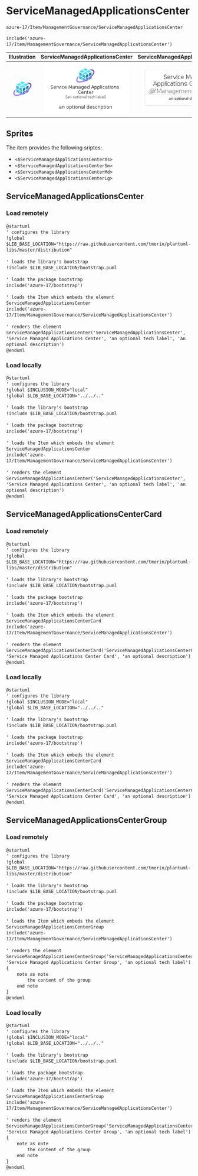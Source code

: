 # ServiceManagedApplicationsCenter


```text
azure-17/Item/ManagementGovernance/ServiceManagedApplicationsCenter
```

```text
include('azure-17/Item/ManagementGovernance/ServiceManagedApplicationsCenter')
```



| Illustration | ServiceManagedApplicationsCenter | ServiceManagedApplicationsCenterCard | ServiceManagedApplicationsCenterGroup |
| :---: | :---: | :---: | :---: |
| ![illustration for Illustration](../../../azure-17/Item/ManagementGovernance/ServiceManagedApplicationsCenter.png) | ![illustration for ServiceManagedApplicationsCenter](../../../azure-17/Item/ManagementGovernance/ServiceManagedApplicationsCenter.Local.png) | ![illustration for ServiceManagedApplicationsCenterCard](../../../azure-17/Item/ManagementGovernance/ServiceManagedApplicationsCenterCard.Local.png) | ![illustration for ServiceManagedApplicationsCenterGroup](../../../azure-17/Item/ManagementGovernance/ServiceManagedApplicationsCenterGroup.Local.png) |



## Sprites
The item provides the following sriptes:

- `<$ServiceManagedApplicationsCenterXs>`
- `<$ServiceManagedApplicationsCenterSm>`
- `<$ServiceManagedApplicationsCenterMd>`
- `<$ServiceManagedApplicationsCenterLg>`





## ServiceManagedApplicationsCenter

### Load remotely
```plantuml
@startuml
' configures the library
!global $LIB_BASE_LOCATION="https://raw.githubusercontent.com/tmorin/plantuml-libs/master/distribution"

' loads the library's bootstrap
!include $LIB_BASE_LOCATION/bootstrap.puml

' loads the package bootstrap
include('azure-17/bootstrap')

' loads the Item which embeds the element ServiceManagedApplicationsCenter
include('azure-17/Item/ManagementGovernance/ServiceManagedApplicationsCenter')

' renders the element
ServiceManagedApplicationsCenter('ServiceManagedApplicationsCenter', 'Service Managed Applications Center', 'an optional tech label', 'an optional description')
@enduml
```

### Load locally
```plantuml
@startuml
' configures the library
!global $INCLUSION_MODE="local"
!global $LIB_BASE_LOCATION="../../.."

' loads the library's bootstrap
!include $LIB_BASE_LOCATION/bootstrap.puml

' loads the package bootstrap
include('azure-17/bootstrap')

' loads the Item which embeds the element ServiceManagedApplicationsCenter
include('azure-17/Item/ManagementGovernance/ServiceManagedApplicationsCenter')

' renders the element
ServiceManagedApplicationsCenter('ServiceManagedApplicationsCenter', 'Service Managed Applications Center', 'an optional tech label', 'an optional description')
@enduml
```

## ServiceManagedApplicationsCenterCard

### Load remotely
```plantuml
@startuml
' configures the library
!global $LIB_BASE_LOCATION="https://raw.githubusercontent.com/tmorin/plantuml-libs/master/distribution"

' loads the library's bootstrap
!include $LIB_BASE_LOCATION/bootstrap.puml

' loads the package bootstrap
include('azure-17/bootstrap')

' loads the Item which embeds the element ServiceManagedApplicationsCenterCard
include('azure-17/Item/ManagementGovernance/ServiceManagedApplicationsCenter')

' renders the element
ServiceManagedApplicationsCenterCard('ServiceManagedApplicationsCenterCard', 'Service Managed Applications Center Card', 'an optional description')
@enduml
```

### Load locally
```plantuml
@startuml
' configures the library
!global $INCLUSION_MODE="local"
!global $LIB_BASE_LOCATION="../../.."

' loads the library's bootstrap
!include $LIB_BASE_LOCATION/bootstrap.puml

' loads the package bootstrap
include('azure-17/bootstrap')

' loads the Item which embeds the element ServiceManagedApplicationsCenterCard
include('azure-17/Item/ManagementGovernance/ServiceManagedApplicationsCenter')

' renders the element
ServiceManagedApplicationsCenterCard('ServiceManagedApplicationsCenterCard', 'Service Managed Applications Center Card', 'an optional description')
@enduml
```

## ServiceManagedApplicationsCenterGroup

### Load remotely
```plantuml
@startuml
' configures the library
!global $LIB_BASE_LOCATION="https://raw.githubusercontent.com/tmorin/plantuml-libs/master/distribution"

' loads the library's bootstrap
!include $LIB_BASE_LOCATION/bootstrap.puml

' loads the package bootstrap
include('azure-17/bootstrap')

' loads the Item which embeds the element ServiceManagedApplicationsCenterGroup
include('azure-17/Item/ManagementGovernance/ServiceManagedApplicationsCenter')

' renders the element
ServiceManagedApplicationsCenterGroup('ServiceManagedApplicationsCenterGroup', 'Service Managed Applications Center Group', 'an optional tech label') {
    note as note
        the content of the group
    end note
}
@enduml
```

### Load locally
```plantuml
@startuml
' configures the library
!global $INCLUSION_MODE="local"
!global $LIB_BASE_LOCATION="../../.."

' loads the library's bootstrap
!include $LIB_BASE_LOCATION/bootstrap.puml

' loads the package bootstrap
include('azure-17/bootstrap')

' loads the Item which embeds the element ServiceManagedApplicationsCenterGroup
include('azure-17/Item/ManagementGovernance/ServiceManagedApplicationsCenter')

' renders the element
ServiceManagedApplicationsCenterGroup('ServiceManagedApplicationsCenterGroup', 'Service Managed Applications Center Group', 'an optional tech label') {
    note as note
        the content of the group
    end note
}
@enduml
```

